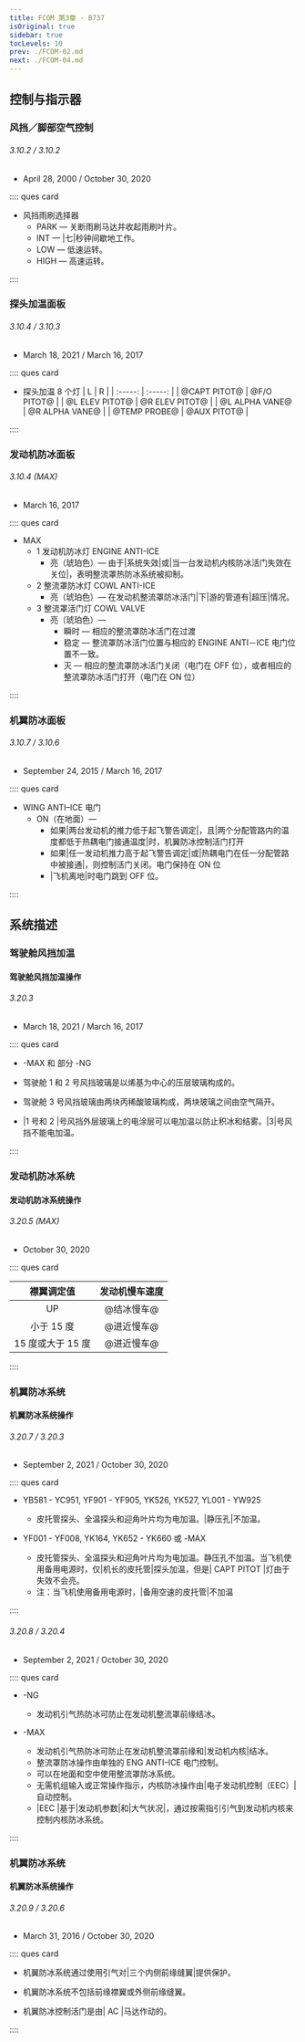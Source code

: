 ```yaml
---
title: FCOM 第3章 - B737
isOriginal: true
sidebar: true
tocLevels: 10
prev: ./FCOM-02.md
next: ./FCOM-04.md
---
```


## 控制与指示器

### 风挡／脚部空气控制

###### 3.10.2 / 3.10.2

- April 28, 2000 / October 30, 2020

:::: ques card

- 风挡雨刷选择器
  - PARK — 关断雨刷马达并收起雨刷叶片。
  - INT — |七|秒钟间歇地工作。
  - LOW — 低速运转。
  - HIGH — 高速运转。

::::

### 探头加温面板

###### 3.10.4 / 3.10.3

- March 18, 2021 / March 16, 2017

:::: ques card

- 探头加温 8 个灯
  | L | R |
  | :-----: | :-----: |
  | @CAPT PITOT@ | @F/O PITOT@ |
  | @L ELEV PITOT@ | @R ELEV PITOT@ |
  | @L ALPHA VANE@ | @R ALPHA VANE@ |
  | @TEMP PROBE@ | @AUX PITOT@ |

::::

### 发动机防冰面板

###### 3.10.4 (MAX)

- March 16, 2017

:::: ques card

- MAX
  - 1 发动机防冰灯 ENGINE ANTI-ICE
    - 亮（琥珀色）— 由于|系统失效|或|当一台发动机内核防冰活门失效在关位|，表明整流罩热防冰系统被抑制。
  - 2 整流罩防冰灯 COWL ANTI-ICE
    - 亮（琥珀色）— 在发动机整流罩防冰活门|下|游的管道有|超压|情况。
  - 3 整流罩活门灯 COWL VALVE
    - 亮（琥珀色）—
      - 瞬时 — 相应的整流罩防冰活门在过渡
      - 稳定 — 整流罩防冰活门位置与相应的 ENGINE ANTI－ICE 电门位置不一致。
      - 灭 — 相应的整流罩防冰活门关闭（电门在 OFF 位），或者相应的整流罩防冰活门打开（电门在 ON 位）

::::

### 机翼防冰面板

###### 3.10.7 / 3.10.6

- September 24, 2015 / March 16, 2017

:::: ques card

- WING ANTI–ICE 电门
  - ON（在地面）—
    - 如果|两台发动机的推力低于起飞警告调定|，且|两个分配管路内的温度都低于热耦电门接通温度|时，机翼防冰控制活门打开
    - 如果|任一发动机推力高于起飞警告调定|或|热耦电门在任一分配管路中被接通|，则控制活门关闭。电门保持在 ON 位
    - |飞机离地|时电门跳到 OFF 位。

::::

## 系统描述

### 驾驶舱风挡加温

#### 驾驶舱风挡加温操作

###### 3.20.3

- March 18, 2021 / March 16, 2017

:::: ques card

- -MAX 和 部分 -NG
- 驾驶舱 1 和 2 号风挡玻璃是以烯基为中心的压层玻璃构成的。
- 驾驶舱 3 号风挡玻璃由两块丙稀酸玻璃构成，两块玻璃之间由空气隔开。

- |1 号和 2 |号风挡外层玻璃上的电涂层可以电加温以防止积冰和结雾。|3|号风挡不能电加温。

::::

### 发动机防冰系统

#### 发动机防冰系统操作

###### 3.20.5 (MAX)

- October 30, 2020

:::: ques card

|    襟翼调定值     | 发动机慢车速度 |
| :---------------: | :------------: |
|        UP         |   @结冰慢车@   |
|    小于 15 度     |   @进近慢车@   |
| 15 度或大于 15 度 |   @进近慢车@   |

::::

### 机翼防冰系统

#### 机翼防冰系统操作

###### 3.20.7 / 3.20.3

- September 2, 2021 / October 30, 2020

:::: ques card

- YB581 - YC951, YF901 - YF905, YK526, YK527, YL001 - YW925

  - 皮托管探头、全温探头和迎角叶片均为电加温。|静压孔|不加温。

- YF001 - YF008, YK164, YK652 - YK660 或 -MAX
  - 皮托管探头、全温探头和迎角叶片均为电加温。静压孔不加温。当飞机使用备用电源时，仅|机长的皮托管|探头加温，但是| CAPT PITOT |灯由于失效不会亮。
  - 注：当飞机使用备用电源时，|备用空速的皮托管|不加温

::::

###### 3.20.8 / 3.20.4

- September 2, 2021 / October 30, 2020

:::: ques card

- -NG

  - 发动机引气热防冰可防止在发动机整流罩前缘结冰。

- -MAX
  - 发动机引气热防冰可防止在发动机整流罩前缘和|发动机内核|结冰。
  - 整流罩防冰操作由单独的 ENG ANTI–ICE 电门控制。
  - 可以在地面和空中使用整流罩防冰系统。
  - 无需机组输入或正常操作指示，内核防冰操作由|电子发动机控制（EEC）|自动控制。
  - |EEC |基于|发动机参数|和|大气状况|，通过按需指引引气到发动机内核来控制内核防冰系统。

::::

### 机翼防冰系统

#### 机翼防冰系统操作

###### 3.20.9 / 3.20.6

- March 31, 2016 / October 30, 2020

:::: ques card

- 机翼防冰系统通过使用引气对|三个内侧前缘缝翼|提供保护。
- 机翼防冰系统不包括前缘襟翼或外侧前缘缝翼。

- 机翼防冰控制活门是由| AC |马达作动的。

::::
